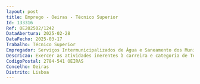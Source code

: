 ```yaml
--- 
layout: post
title: Emprego - Oeiras - Técnico Superior
Id: 133316
Ref: OE202502/1242
DataAbertura: 2025-02-28
DataFecho: 2025-03-17
Trabalho: Técnico Superior
Empregador: Serviços Intermunicipalizados de Água e Saneamento dos Municípios de Oeiras e Amadora
Descricao: Exercer as atividades inerentes à carreira e categoria de Técnico Superior, nos termos do mapa anexo a que se refere o n.º 2 do artigo 88.º da LTFP, correspondente ao grau de complexidade 3, designadamente, tendo em conta a área de Ciência Política  a) Prestar apoio técnico ao Concelho de Administração, face à atribuição de competências constantes do artigo 17.º do Anexo I do Regulamento de Organização dos Serviços Intermunicipalizados de Água e Saneamento dos Municípios de Oeiras e Amadora (Despacho n.º 2599 2021, de 8 de março, 2.ª série, n.º 46) b) Elaborar documentação técnica c) Assegurar a comunicação institucional d) Apoiar conferências, colóquios, fóruns e outros eventos ou atividades desenvolvidas  e) Representação do Concelho de Administração em assuntos da sua especialidade, tomando opções de índole técnica enquadradas por diretivas ou orientações superiores.Observações  A descrição dos conteúdos funcionais nos termos supra expostos, não prejudica a atribuição ao trabalhador de funções que lhe sejam afins ou funcionalmente ligadas, para as quais o trabalhador detenha a qualificação profissional adequada e que não implique desvalorização profissional, nos termos do n.º 1 do artigo 81.º da Lei do Trabalho em Funções Públicas, aprovada pela Lei n.º 35 2014, de 20 de junho, na redação atual.
CodigoPostal: 2784-541 OEIRAS
Concelho: Oeiras
Distrito: Lisboa
--- 
```

